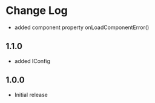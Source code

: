 # Change Log
- added component property onLoadComponentError()

## 1.1.0
- added IConfig

## 1.0.0
- Initial release
